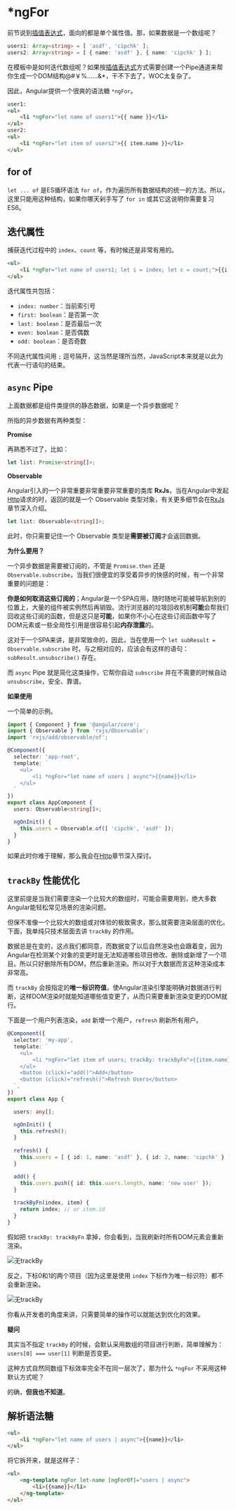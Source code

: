 # *ngFor

前节说到[插值表达式](interpolation.md)，面向的都是单个属性值。那，如果数据是一个数组呢？

```typescript
users1: Array<string> = [ 'asdf', 'cipchk' ];
users2: Array<string> = [ { name: 'asdf' }, { name: 'cipchk' } ];
```

在模板中是如何迭代数组呢？如果按[插值表达式](interpolation.md)方式需要创建一个Pipe通道来帮你生成一个DOM结构@#￥%……&*，干不下去了，WOC太复杂了。

因此，Angular提供一个很爽的语法糖 `*ngFor`。

```html
user1:
<ul>
    <li *ngFor="let name of users1">{{ name }}</li>
</ul>
user2:
<ul>
    <li *ngFor="let item of users2">{{ item.name }}</li>
</ul>
```

## for of

`let ... of` 是ES循环语法 `for of`，作为遍历所有数据结构的统一的方法。所以，这里只能用这种结构，如果你哪天剁手写了 `for in` 或其它这说明你需要复习 ES6。

## 迭代属性

捕获迭代过程中的 `index`、`count` 等，有时候还是非常有用的。

```html
<ul>
    <li *ngFor="let name of users1; let i = index; let c = count;">{{i + 1}}: {{name}}</li>
</ul>
```

迭代属性共包括：

 - `index: number`：当前索引号
 - `first: boolean`：是否第一次
 - `last: boolean`：是否最后一次
 - `even: boolean`：是否偶数
 - `odd: boolean`：是否奇数

不同迭代属性间用 `;` 逗号隔开，这当然是理所当然，JavaScript本来就是以此为代表一行语句的结束。

 ## `async` Pipe

上面数据都是组件类提供的静态数据，如果是一个异步数据呢？

所指的异步数据有两种类型：

**Promise**

再熟悉不过了，比如：

```typescript
let list: Promise<string[]>;
```

**Observable**

Angular引入的一个非常重要非常重要非常重要的类库 **RxJs**，当在Angular中发起[Http](../../http/README.md)请求的时，返回的就是一个 Observable 类型对象，有关更多细节会在[RxJs](../../rxjs/README.md)章节深入介绍。

```typescript
let list: Observable<string[]>;
```

此时，你只需要记住一个 Observable 类型是**需要被订阅**才会返回数据。

**为什么要用？**

一个异步数据是需要被订阅的，不管是 `Promise.then` 还是 `Observable.subscribe`，当我们很便宜的享受着异步的快感的时候，有一个非常重要的问题是：

**你是如何取消这些订阅的**；Angular是一个SPA应用，随时随地可能被导航到别的位置上，大量的组件被实例然后再销毁。流行浏览器的垃圾回收机制**可能**会帮我们回收这些订阅的函数，但是这只是**可能**，如果你不小心在这些订阅函数中写了DOM元素或一些全局性引用是很容易引起**内存泄露**的。

这对于一个SPA来讲，是非常致命的，因此，当在使用一个 `let subResult = Observable.subscribe` 时，与之相对应的，应该会有这样的语句：`subResult.unsubscribe()` 存在。

而 `async` Pipe 就是简化这类操作，它帮你自动 `subscribe` 并在不需要的时候自动 `unsubscribe`，安全、靠谱。

**如果使用**

一个简单的示例。

```typescript
import { Component } from '@angular/core';
import { Observable } from 'rxjs/Observable';
import 'rxjs/add/observable/of';

@Component({
  selector: 'app-root',
  template: `
    <ul>
        <li *ngFor="let name of users | async">{{name}}</li>
    </ul>
  `
})
export class AppComponent {
  users: Observable<string[]>;

  ngOnInit() {
    this.users = Observable.of([ 'cipchk', 'asdf' ]);
  }
}
```

如果此时你难于理解，那么我会在[Http](../../http/README.md)章节深入探讨。

## `trackBy` 性能优化

这里前提是当我们需要渲染一个比较大的数组时，可能会需要用到，绝大多数Angular能轻松常见场景的渲染问题。

但保不准像一个比较大的数组或对体验的极致需求，那么就需要渲染层面的优化。下面，我单纯只技术层面去讲 `trackBy` 的作用。

数据总是在变的，这点我们都同意，而数据变了以后自然渲染也会跟着变，因为Angular在检测某个对象的变更时是无法知道哪些项目修改、删除或新增了一个项目。所以只好删除所有DOM，然后重新渲染。所以对于大数据而言这种渲染成本非常高。

而 `trackBy` 会按指定的**唯一标识符值**，使Angular渲染引擎能明确对数据进行判断，这样DOM渲染时就能知道哪些值变更了，从而只需要重新渲染变更的DOM就行。

下面是一个用户列表渲染，`add` 新增一个用户，`refresh` 刷新所有用户。

```typescript
@Component({
  selector: 'my-app',
  template: `
    <ul>
        <li *ngFor="let item of users; trackBy: trackByFn">{{item.name}}</li>
    </ul>
    <button (click)="add()">Add</button>
    <button (click)="refresh()">Refresh Users</button>
  `,
})
export class App {

  users: any[];

  ngOnInit() {
    this.refresh();
  }
  
  refresh() {
    this.users = [ { id: 1, name: 'asdf' }, { id: 2, name: 'cipchk' } ];
  }

  add() {
    this.users.push({ id: this.users.length, name: 'new user' });
  }
  
  trackByFn(index, item) {
    return index; // or item.id
  }
}
```

假如把 `trackBy: trackByFn` 拿掉，你会看到，当我刷新时所有DOM元素会重新渲染。

![无trackBy](../../_images/ngfor-no-trackByFn.gif)

反之，下标0和1的两个项目（因为这里是使用 `index` 下标作为唯一标识符）都不会重新渲染。

![无trackBy](../../_images/ngfor-has-trackByFn.gif)

你看从开发者的角度来讲，只需要简单的操作可以就能达到优化的效果。

**疑问**

其实当不指定 `trackBy` 的时候，会默认采用数组的项目进行判断，简单理解为：`users[0] === user[1]` 判断是否变更。

这种方式自然同数组下标效率完全不在同一层次了，那为什么 `*ngFor` 不采用这种默认方式呢？

的确，**但我也不知道**。

## 解析语法糖

```html
<ul>
    <li *ngFor="let name of users | async">{{name}}</li>
</ul>
```

将它拆开来，就是这样子：

```html
<ul>
    <ng-template ngFor let-name [ngForOf]="users | async">
        <li>{{name}}</li>
    </ng-template>
</ul>
```
